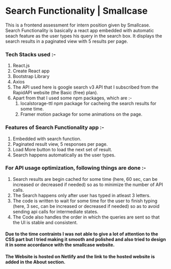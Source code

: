# Search Functionality | Smallcase

This is a frontend assessment for intern position given by Smallcase.
Search Functionality is basically a react app embedded with automatic seach feature as the user types his query in the search box. 
It displays the search results in a paginated view with 5 results per page. 

### Tech Stacks used :- 
1) React.js
2) Create React app
3) Bootstrap Library
4) Axios
5) The API used here is google search v3 API that I subscribed from the RapidAPI website (the Basic (free) plan).
6) Apart from that I used some npm packages, which are :- 
   1) localstorage-ttl npm package for cacheing the search results for some time.
   2) Framer motion package for some animations on the page. 

### Features of Search Functionality app :- 
1) Embedded with search function. 
2) Paginated result view, 5 responses per page.
3) Load More button to load the next set of result. 
4) Search happens automatically as the user types. 

### For API usage optimization, following things are done :- 
1) Search results are begin cached for some time (here, 60 sec, can be increased or decreased if needed) so as to minimize the number of API calls.
2) The Search happens only after user has typed in atleast 3 letters. 
3) The code is written to wait for some time for the user to finish typing (here, 3 sec, can be increased or decreased if needed) so as to avoid sending api calls for intermediate states. 
4) The Code also handles the order in which the queries are sent so that the UI is stable and consistent.

#### Due to the time contraints I was not able to give a lot of attention to the CSS part but I tried making it smooth and polished and also tried to design it in some  accordance with the smallcase website. 

#### The Website is hosted on Netlify and the link to the hosted website is added in the About section. 
